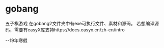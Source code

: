 # gobang
五子棋游戏
在gobang2文件夹中有exe可执行文件、素材和源码。
若想编译源码，需要有easyX库支持https://docs.easyx.cn/zh-cn/intro

--19年寒假
